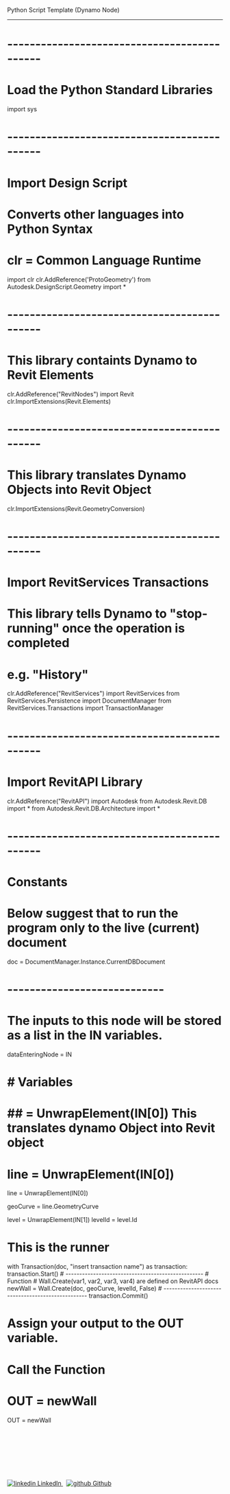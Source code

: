Python Script Template (Dynamo Node)

---

# --------------------------------------------
# Load the Python Standard Libraries
import sys
# --------------------------------------------
# Import Design Script
# Converts other languages into Python Syntax
# clr = Common Language Runtime
import clr
clr.AddReference('ProtoGeometry')
from Autodesk.DesignScript.Geometry import *
# --------------------------------------------
# This library containts Dynamo to Revit Elements
clr.AddReference("RevitNodes")
import Revit
clr.ImportExtensions(Revit.Elements)
# --------------------------------------------
# This library translates Dynamo Objects into Revit Object
clr.ImportExtensions(Revit.GeometryConversion)
# --------------------------------------------
# Import RevitServices Transactions
# This library tells Dynamo to "stop-running" once the operation is completed
# e.g. "History"
clr.AddReference("RevitServices")
import RevitServices
from RevitServices.Persistence import DocumentManager
from RevitServices.Transactions import TransactionManager
# --------------------------------------------
# Import RevitAPI Library
clr.AddReference("RevitAPI")
import Autodesk
from Autodesk.Revit.DB import *
from Autodesk.Revit.DB.Architecture import *
# --------------------------------------------


# Constants
# Below suggest that to run the program only to the live (current) document 
doc = DocumentManager.Instance.CurrentDBDocument

# ----------------------------

# The inputs to this node will be stored as a list in the IN variables.
dataEnteringNode = IN

# # Variables
# ## = UnwrapElement(IN[0]) This translates dynamo Object into Revit object
# line = UnwrapElement(IN[0])
line = UnwrapElement(IN[0]) 

geoCurve = line.GeometryCurve

level = UnwrapElement(IN[1])
levelId = level.Id



# This is the runner
with Transaction(doc, "insert transaction name") as transaction:
	transaction.Start()
	# --------------------------------------------------
	# Function
	# Wall.Create(var1, var2, var3, var4) are defined on RevitAPI docs
	newWall = Wall.Create(doc, geoCurve, levelId, False)
	# --------------------------------------------------
	transaction.Commit()


# Assign your output to the OUT variable.
# Call the Function
# OUT = newWall
OUT = newWall

<br>
</br>


<br>
</br>
<br>
</br>
<p>
  <a href="https://www.linkedin.com/in/binoootuliao/" rel="nofollow noreferrer">
    <img src="https://i.stack.imgur.com/gVE0j.png" alt="linkedin"> LinkedIn
  </a> &nbsp; 
  <a href="https://github.com/melbinoooo" rel="nofollow noreferrer">
    <img src="https://i.stack.imgur.com/tskMh.png" alt="github"> Github
  </a>
</p>


